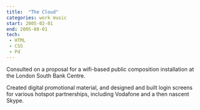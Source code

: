 ```yaml
---
title:  "The Cloud"
categories: work music
start: 2005-02-01
end: 2005-08-01
tech: 
 - HTML
 - CSS
 - Pd
---
```


Consulted on a proposal for a wifi-based public composition installation at the London South Bank Centre.

Created <a data-fancy-content="cloud-promo">digital promotional material</a>, and designed and built <a data-fancy-content="cloud-logins">login screens</a> for various hotspot partnerships, including Vodafone and a then nascent Skype.

<div class="fancy-content" id="cloud-promo">
  <img data-src="/image/cloud_flyer.png" alt="" />
  <img data-src="/image/cloud_landing_2.png" alt="" />
  <img data-src="/image/cloud_landing_3.png" alt="" />
  <img data-src="/image/cloud_herring_1.jpg" alt="" />
  <img data-src="/image/cloud_herring_2.jpg" alt="" />
</div>

<div class="fancy-content" id="cloud-logins">
  <img data-src="/image/cloud_airtime_1.jpg" alt="" />
  <img data-src="/image/cloud_airtime_2.jpg" alt="" />
  <img data-src="/image/cloud_airtime_3.png" alt="" />
  <img data-src="/image/cloud_skype.png" alt="" />
</div>